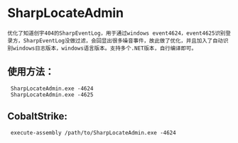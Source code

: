# SharpLocateAdmin
```
优化了知道创宇404的SharpEventLog，用于通过windows event4624，event4625识别登录方，SharpEventLog没做过滤，会回显出很多噪音事件，故此做了优化，并且加入了自动识别windows日志版本，windows语言版本。支持多个.NET版本，自行编译即可。
```

## 使用方法：
```
 SharpLocateAdmin.exe -4624
 SharpLocateAdmin.exe -4625
```
 
## CobaltStrike:
```
 execute-assembly /path/to/SharpLocateAdmin.exe -4624
```
